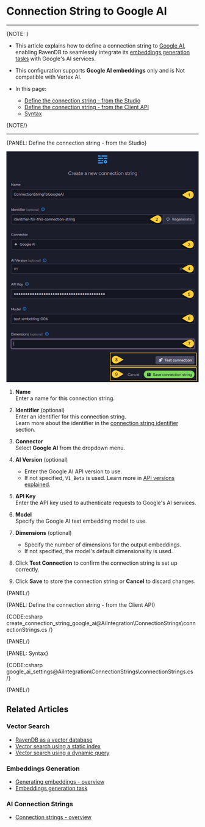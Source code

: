 # Connection String to Google AI
---

{NOTE: }

* This article explains how to define a connection string to [Google AI](https://ai.google.dev/gemini-api/docs/embeddings),  
  enabling RavenDB to seamlessly integrate its [embeddings generation tasks](../../ai-integration/generating-embeddings/overview) with Google's AI services.

* This configuration supports **Google AI embeddings** only and is Not compatible with Vertex AI.

* In this page:
  * [Define the connection string - from the Studio](../../ai-integration/connection-strings/google-ai#define-the-connection-string---from-the-studio)
  * [Define the connection string - from the Client API](../../ai-integration/connection-strings/google-ai#define-the-connection-string---from-the-client-api)
  * [Syntax](../../ai-integration/connection-strings/google-ai#syntax) 
    
{NOTE/}

---

{PANEL: Define the connection string - from the Studio}

![connection string to google ai](images/google-ai.png "Define a connection string to Google AI")

1. **Name**  
   Enter a name for this connection string.

2. **Identifier** (optional)  
   Enter an identifier for this connection string.  
   Learn more about the identifier in the [connection string identifier](../../ai-integration/connection-strings/connection-strings-overview#the-connection-string-identifier) section.

3. **Connector**  
   Select **Google AI** from the dropdown menu.

4. **AI Version** (optional)  
   * Enter the Google AI API version to use.
   * If not specified, `V1_Beta` is used. Learn more in [API versions explained](https://ai.google.dev/gemini-api/docs/api-versions).

5. **API Key**  
   Enter the API key used to authenticate requests to Google's AI services.

6. **Model**  
   Specify the Google AI text embedding model to use.

7. **Dimensions** (optional)  
   * Specify the number of dimensions for the output embeddings.  
   * If not specified, the model's default dimensionality is used.

8. Click **Test Connection** to confirm the connection string is set up correctly.

9. Click **Save** to store the connection string or **Cancel** to discard changes.

{PANEL/}

{PANEL: Define the connection string - from the Client API}

{CODE:csharp create_connection_string_google_ai@AiIntegration\ConnectionStrings\connectionStrings.cs /}

{PANEL/}

{PANEL: Syntax}

{CODE:csharp google_ai_settings@AiIntegration\ConnectionStrings\connectionStrings.cs /}

{PANEL/}

## Related Articles

### Vector Search

- [RavenDB as a vector database](../../ai-integration/vector-search/ravendb-as-vector-database)
- [Vector search using a static index](../../ai-integration/vector-search/vector-search-using-static-index)
- [Vector search using a dynamic query](../../ai-integration/vector-search/vector-search-using-dynamic-query)

### Embeddings Generation

- [Generating embeddings - overview](../../ai-integration/generating-embeddings/overview)
- [Embeddings generation task](../../ai-integration/generating-embeddings/embeddings-generation-task)

### AI Connection Strings

- [Connection strings - overview](../../ai-integration/connection-strings/connection-strings-overview)
